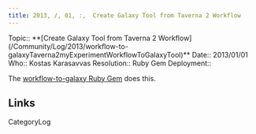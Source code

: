 ```yaml
---
title: 2013, /, 01, :,  Create Galaxy Tool from Taverna 2 Workflow
---
```



<div class='logbox'>
 Topic:: **[Create Galaxy Tool from Taverna 2 Workflow](/Community/Log/2013/workflow-to-galaxyTaverna2myExperimentWorkflowToGalaxyTool)**
 Date:: 2013/01/01
 Who:: Kostas Karasavvas
 Resolution:: Ruby Gem
 Deployment:: 
</div>

The [workflow-to-galaxy Ruby Gem](http://rubygems.org/gems/workflow-to-galaxy) does this.

## Links

CategoryLog
